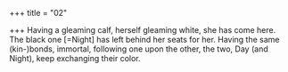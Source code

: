 +++
title = "02"

+++
Having a gleaming calf, herself gleaming white, she has come here. The  black one [=Night] has left behind her seats for her.
Having the same (kin-)bonds, immortal, following one upon the other,  the two, Day (and Night), keep exchanging their color.